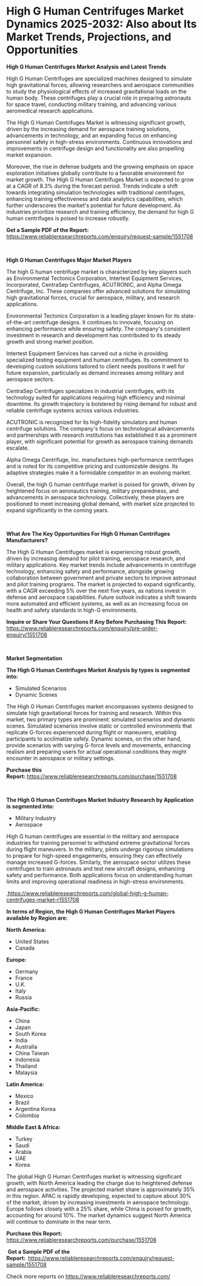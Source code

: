<p><h1>High G Human Centrifuges Market Dynamics 2025-2032: Also about Its Market Trends, Projections, and Opportunities</h1></p><p><strong>High G Human Centrifuges Market Analysis and Latest Trends</strong></p>
<p><p>High G Human Centrifuges are specialized machines designed to simulate high gravitational forces, allowing researchers and aerospace communities to study the physiological effects of increased gravitational loads on the human body. These centrifuges play a crucial role in preparing astronauts for space travel, conducting military training, and advancing various aeromedical research applications.</p><p>The High G Human Centrifuges Market is witnessing significant growth, driven by the increasing demand for aerospace training solutions, advancements in technology, and an expanding focus on enhancing personnel safety in high-stress environments. Continuous innovations and improvements in centrifuge design and functionality are also propelling market expansion. </p><p>Moreover, the rise in defense budgets and the growing emphasis on space exploration initiatives globally contribute to a favorable environment for market growth. The High G Human Centrifuges Market is expected to grow at a CAGR of 8.3% during the forecast period. Trends indicate a shift towards integrating simulation technologies with traditional centrifuges, enhancing training effectiveness and data analytics capabilities, which further underscores the market's potential for future development. As industries prioritize research and training efficiency, the demand for high G human centrifuges is poised to increase robustly.</p></p>
<p><strong>Get a Sample PDF of the Report:&nbsp;</strong> <a href="https://www.reliableresearchreports.com/enquiry/request-sample/1551708?utm_campaign=3051&utm_medium=2&utm_source=Github&utm_content=ia&utm_term=11042025&utm_id=high-g-human-centrifuges">https://www.reliableresearchreports.com/enquiry/request-sample/1551708</a></p>
<p>&nbsp;</p>
<p><strong>High G Human Centrifuges Major Market Players</strong></p>
<p><p>The high G human centrifuge market is characterized by key players such as Environmental Tectonics Corporation, Intertest Equipment Services, Incorporated, CentraSep Centrifuges, ACUTRONIC, and Alpha Omega Centrifuge, Inc. These companies offer advanced solutions for simulating high gravitational forces, crucial for aerospace, military, and research applications.</p><p>Environmental Tectonics Corporation is a leading player known for its state-of-the-art centrifuge designs. It continues to innovate, focusing on enhancing performance while ensuring safety. The company's consistent investment in research and development has contributed to its steady growth and strong market position.</p><p>Intertest Equipment Services has carved out a niche in providing specialized testing equipment and human centrifuges. Its commitment to developing custom solutions tailored to client needs positions it well for future expansion, particularly as demand increases among military and aerospace sectors.</p><p>CentraSep Centrifuges specializes in industrial centrifuges, with its technology suited for applications requiring high efficiency and minimal downtime. Its growth trajectory is bolstered by rising demand for robust and reliable centrifuge systems across various industries.</p><p>ACUTRONIC is recognized for its high-fidelity simulators and human centrifuge solutions. The company's focus on technological advancements and partnerships with research institutions has established it as a prominent player, with significant potential for growth as aerospace training demands escalate.</p><p>Alpha Omega Centrifuge, Inc. manufactures high-performance centrifuges and is noted for its competitive pricing and customizable designs. Its adaptive strategies make it a formidable competitor in an evolving market.</p><p>Overall, the high G human centrifuge market is poised for growth, driven by heightened focus on aeronautics training, military preparedness, and advancements in aerospace technology. Collectively, these players are positioned to meet increasing global demand, with market size projected to expand significantly in the coming years.</p></p>
<p>&nbsp;</p>
<p><strong>What Are The Key Opportunities For High G Human Centrifuges Manufacturers?</strong></p>
<p><p>The High G Human Centrifuges market is experiencing robust growth, driven by increasing demand for pilot training, aerospace research, and military applications. Key market trends include advancements in centrifuge technology, enhancing safety and performance, alongside growing collaboration between government and private sectors to improve astronaut and pilot training programs. The market is projected to expand significantly, with a CAGR exceeding 5% over the next five years, as nations invest in defense and aerospace capabilities. Future outlook indicates a shift towards more automated and efficient systems, as well as an increasing focus on health and safety standards in high-G environments.</p></p>
<p><strong>Inquire or Share Your Questions If Any Before Purchasing This Report:</strong> <a href="https://www.reliableresearchreports.com/enquiry/pre-order-enquiry/1551708?utm_campaign=3051&utm_medium=2&utm_source=Github&utm_content=ia&utm_term=11042025&utm_id=high-g-human-centrifuges">https://www.reliableresearchreports.com/enquiry/pre-order-enquiry/1551708</a></p>
<p>&nbsp;</p>
<p><strong>Market Segmentation</strong></p>
<p><strong>The High G Human Centrifuges Market Analysis by types is segmented into:</strong></p>
<p><ul><li>Simulated Scenarios</li><li>Dynamic Scenes</li></ul></p>
<p><p>The High G Human Centrifuges market encompasses systems designed to simulate high gravitational forces for training and research. Within this market, two primary types are prominent: simulated scenarios and dynamic scenes. Simulated scenarios involve static or controlled environments that replicate G-forces experienced during flight or maneuvers, enabling participants to acclimatize safely. Dynamic scenes, on the other hand, provide scenarios with varying G-force levels and movements, enhancing realism and preparing users for actual operational conditions they might encounter in aerospace or military settings.</p></p>
<p><strong>Purchase this Report:&nbsp;</strong><a href="https://www.reliableresearchreports.com/purchase/1551708?utm_campaign=3051&utm_medium=2&utm_source=Github&utm_content=ia&utm_term=11042025&utm_id=high-g-human-centrifuges">https://www.reliableresearchreports.com/purchase/1551708</a></p>
<p>&nbsp;</p>
<p><strong>The High G Human Centrifuges Market Industry Research by Application is segmented into:</strong></p>
<p><ul><li>Military Industry</li><li>Aerospace</li></ul></p>
<p><p>High G human centrifuges are essential in the military and aerospace industries for training personnel to withstand extreme gravitational forces during flight maneuvers. In the military, pilots undergo rigorous simulations to prepare for high-speed engagements, ensuring they can effectively manage increased G-forces. Similarly, the aerospace sector utilizes these centrifuges to train astronauts and test new aircraft designs, enhancing safety and performance. Both applications focus on understanding human limits and improving operational readiness in high-stress environments.</p></p>
<p><a href="https://www.reliableresearchreports.com/global-high-g-human-centrifuges-market-r1551708?utm_campaign=3051&utm_medium=2&utm_source=Github&utm_content=ia&utm_term=11042025&utm_id=high-g-human-centrifuges">&nbsp;https://www.reliableresearchreports.com/global-high-g-human-centrifuges-market-r1551708</a></p>
<p><strong>In terms of Region, the High G Human Centrifuges Market Players available by Region are:</strong></p>
<p>
    <p> <strong> North America: </strong>
        <ul>
            <li>United States</li>
            <li>Canada</li>
        </ul>
        </p> 
    <p> <strong> Europe: </strong>
        <ul>
            <li>Germany</li>
            <li>France</li>
            <li>U.K.</li>
            <li>Italy</li>
            <li>Russia</li>
        </ul>
        </p> 
    <p> <strong> Asia-Pacific: </strong>
        <ul>
            <li>China</li>
            <li>Japan</li>
            <li>South Korea</li>
            <li>India</li>
            <li>Australia</li>
            <li>China Taiwan</li>
            <li>Indonesia</li>
            <li>Thailand</li>
            <li>Malaysia</li>
        </ul>
        </p> 
    <p> <strong> Latin America: </strong>
        <ul>
            <li>Mexico</li>
            <li>Brazil</li>
            <li>Argentina Korea</li>
            <li>Colombia</li>
        </ul>
        </p> 
    <p> <strong> Middle East & Africa: </strong>
        <ul>
            <li>Turkey</li>
            <li>Saudi</li>
            <li>Arabia</li>
            <li>UAE</li>
            <li>Korea</li>
        </ul>
    </p>
    </p>
<p><p>The global High G Human Centrifuges market is witnessing significant growth, with North America leading the charge due to heightened defense and aerospace activities. The projected market share is approximately 35% in this region. APAC is rapidly developing, expected to capture about 30% of the market, driven by increasing investments in aerospace technology. Europe follows closely with a 25% share, while China is poised for growth, accounting for around 10%. The market dynamics suggest North America will continue to dominate in the near term.</p></p>
<p><strong>Purchase this Report: </strong><a href="https://www.reliableresearchreports.com/purchase/1551708?utm_campaign=3051&utm_medium=2&utm_source=Github&utm_content=ia&utm_term=11042025&utm_id=high-g-human-centrifuges">https://www.reliableresearchreports.com/purchase/1551708</a></p>
<p>&nbsp;<strong>Get a Sample PDF of the Report:&nbsp;&nbsp;</strong><a href="https://www.reliableresearchreports.com/enquiry/request-sample/1551708?utm_campaign=3051&utm_medium=2&utm_source=Github&utm_content=ia&utm_term=11042025&utm_id=high-g-human-centrifuges">https://www.reliableresearchreports.com/enquiry/request-sample/1551708</a></p>
<p><strong></strong></p>
<p>Check more reports on <a href="https://www.reliableresearchreports.com/?utm_campaign=3051&utm_medium=2&utm_source=Github&utm_content=ia&utm_term=11042025&utm_id=high-g-human-centrifuges">https://www.reliableresearchreports.com/</a></p>